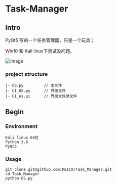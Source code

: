 # Task-Manager

## Intro
PyQt5 写的一个任务管理器，只是一个玩具；

Win10 和 Kali linux下测试没问题。

![image](https://github.com/PEICX/Task_Manager/blob/master/img/image1.png)

### project structure

```
|- OS.py         // 主文件
|- UI_OS.py      // 界面文件
|- UI_os.ui      // 界面文件原文件
```

## Begin

### Environment

```
Kali linux 64位
Python 3.6
PyQt5
```

### Usage

```
git clone git@github.com:PEICX/Task_Manager.git
cd Task_Manager
python OS.py
```

